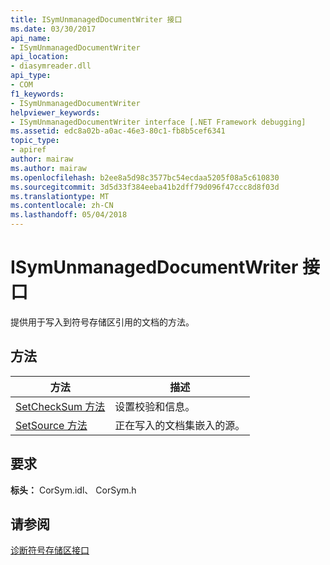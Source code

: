 ```yaml
---
title: ISymUnmanagedDocumentWriter 接口
ms.date: 03/30/2017
api_name:
- ISymUnmanagedDocumentWriter
api_location:
- diasymreader.dll
api_type:
- COM
f1_keywords:
- ISymUnmanagedDocumentWriter
helpviewer_keywords:
- ISymUnmanagedDocumentWriter interface [.NET Framework debugging]
ms.assetid: edc8a02b-a0ac-46e3-80c1-fb8b5cef6341
topic_type:
- apiref
author: mairaw
ms.author: mairaw
ms.openlocfilehash: b2ee8a5d98c3577bc54ecdaa5205f08a5c610830
ms.sourcegitcommit: 3d5d33f384eeba41b2dff79d096f47ccc8d8f03d
ms.translationtype: MT
ms.contentlocale: zh-CN
ms.lasthandoff: 05/04/2018
---
```

# <a name="isymunmanageddocumentwriter-interface"></a>ISymUnmanagedDocumentWriter 接口
提供用于写入到符号存储区引用的文档的方法。  
  
## <a name="methods"></a>方法  
  
|方法|描述|  
|------------|-----------------|  
|[SetCheckSum 方法](../../../../docs/framework/unmanaged-api/diagnostics/isymunmanageddocumentwriter-setchecksum-method.md)|设置校验和信息。|  
|[SetSource 方法](../../../../docs/framework/unmanaged-api/diagnostics/isymunmanageddocumentwriter-setsource-method.md)|正在写入的文档集嵌入的源。|  
  
## <a name="requirements"></a>要求  
 **标头：** CorSym.idl、 CorSym.h  
  
## <a name="see-also"></a>请参阅  
 [诊断符号存储区接口](../../../../docs/framework/unmanaged-api/diagnostics/diagnostics-symbol-store-interfaces.md)
